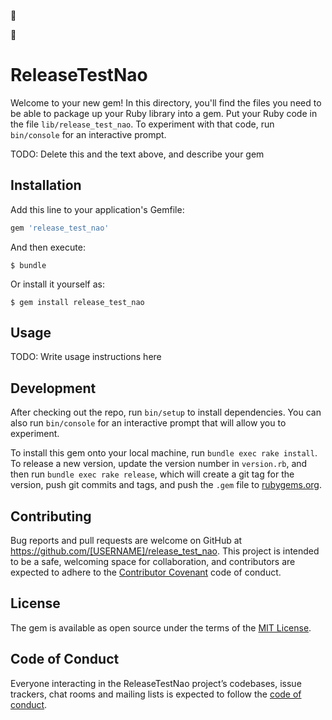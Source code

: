 :rocket:

:sushi:

# ReleaseTestNao

Welcome to your new gem! In this directory, you'll find the files you need to be able to package up your Ruby library into a gem. Put your Ruby code in the file `lib/release_test_nao`. To experiment with that code, run `bin/console` for an interactive prompt.

TODO: Delete this and the text above, and describe your gem

## Installation

Add this line to your application's Gemfile:

```ruby
gem 'release_test_nao'
```

And then execute:

    $ bundle

Or install it yourself as:

    $ gem install release_test_nao

## Usage

TODO: Write usage instructions here

## Development

After checking out the repo, run `bin/setup` to install dependencies. You can also run `bin/console` for an interactive prompt that will allow you to experiment.

To install this gem onto your local machine, run `bundle exec rake install`. To release a new version, update the version number in `version.rb`, and then run `bundle exec rake release`, which will create a git tag for the version, push git commits and tags, and push the `.gem` file to [rubygems.org](https://rubygems.org).

## Contributing

Bug reports and pull requests are welcome on GitHub at https://github.com/[USERNAME]/release_test_nao. This project is intended to be a safe, welcoming space for collaboration, and contributors are expected to adhere to the [Contributor Covenant](http://contributor-covenant.org) code of conduct.

## License

The gem is available as open source under the terms of the [MIT License](https://opensource.org/licenses/MIT).

## Code of Conduct

Everyone interacting in the ReleaseTestNao project’s codebases, issue trackers, chat rooms and mailing lists is expected to follow the [code of conduct](https://github.com/[USERNAME]/release_test_nao/blob/master/CODE_OF_CONDUCT.md).
